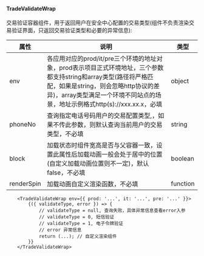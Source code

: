 #### TradeValidateWrap

交易验证容器组件，用于返回用户在安全中心配置的交易类型(组件不负责渲染交易验证界面，只返回交易验证类型和必要的异常信息):


|           属性     |说明                         |类型|
|----------------|-------------------------------|-----------------------------|
|env|各应用对应的prod/it/pre三个环境的地址对象，prod表示项目正式环境地址，三个参数都支持string和array类型(路径将严格匹配，如果是string，则会忽略http协议的差异)，array类型满足一个环境不同站点的场景，地址示例格式http(s)://xxx.xx.x，必填            |object          |
|phoneNo|查询指定电话号码用户的交易配置类型,，如果不传此参数，则默认查询当前用户的交易类型，不必填            |string          |
|block|加载状态时组件宽高是否与父容器一致，设置此属性后加载动画一般会处于居中的位置(自定义加载动画位置则不一定)，默认false，不必填            |boolean          |
|renderSpin|加载动画自定义渲染函数，不必填            |function          |

```
    <TradeValidateWrap env={{ prod: '...', it: '...', pre: '...' }}>
        {({ validateType, error }) => {
            // validateType = null, 查询失败，具体异常信息查看error入参
            // validateType = 0, 短信验证
            // validateType = 1, 电子令牌验证
            // error 异常信息
            return (...); // 自定义渲染组件
        }}
    </TradeValidateWrap>
``` 